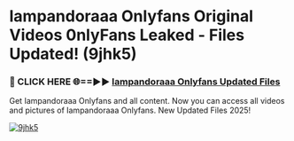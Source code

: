 # Iampandoraaa Onlyfans Original Videos 0nlyFans Leaked - Files Updated! (9jhk5)

<h3>🔴 CLICK HERE 🌐==►► <a href="https://tinyurl.com/ehrbuxhb" rel="nofollow">Iampandoraaa Onlyfans Updated Files</a></h3>

Get Iampandoraaa Onlyfans and all content. Now you can access all videos and pictures of Iampandoraaa Onlyfans. New Updated Files 2025!

[![9jhk5](https://i.imgur.com/lVYEuWS.gif)](https://tinyurl.com/ehrbuxhb)
